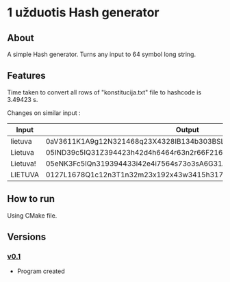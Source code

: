 # 1 užduotis Hash generator

 ## About
 A simple Hash generator. Turns any input to 64 symbol long string.
 
 ## Features
 Time taken to convert all rows of "konstitucija.txt" file to hashcode is 3.49423 s.
 
 Changes on similar input :
 
|       Input        |                    Output                                        |
| ------------------ | ---------------------------------------------------------------- |
| lietuva            | 0aV3611K1A9g12N321468q23X4328IB134b303BSL143l654L9V146vGD9Vg916G |
| Lietuva            | 05IND39c5IQ31Z394423h42d4h6464r63n2r66F2164x61JHP61J41F1TRZF1T61 |
| Lietuva!           | 05eNK3Fc5IQn319394433i42e4i7564s73o3sA6G31A4y61KIQ61K51G1US9G1U6 |
| LIETUVA            | 0127L1678Q1c12n3T1n32m23x192x43w3415h31741471Er41A614A1O191K616K |

 
 ## How to run
 Using CMake file.
 
 ## Versions
 ### [v0.1](https://github.com/karas245/1-uzd-hashgen/releases/tag/v0.1)
 - Program created
 
